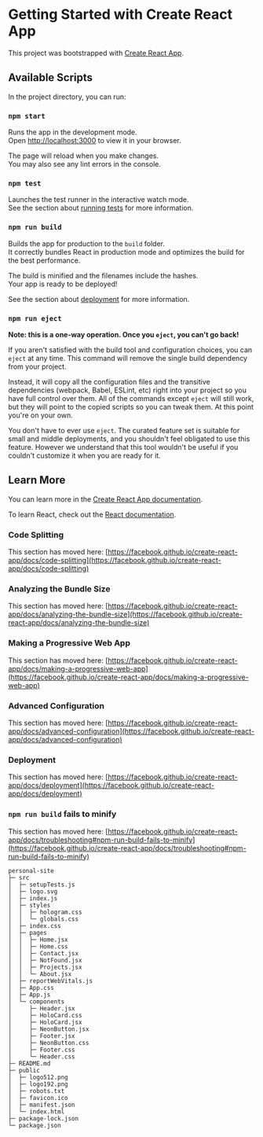 # Getting Started with Create React App

This project was bootstrapped with [Create React App](https://github.com/facebook/create-react-app).

## Available Scripts

In the project directory, you can run:

### `npm start`

Runs the app in the development mode.\
Open [http://localhost:3000](http://localhost:3000) to view it in your browser.

The page will reload when you make changes.\
You may also see any lint errors in the console.

### `npm test`

Launches the test runner in the interactive watch mode.\
See the section about [running tests](https://facebook.github.io/create-react-app/docs/running-tests) for more information.

### `npm run build`

Builds the app for production to the `build` folder.\
It correctly bundles React in production mode and optimizes the build for the best performance.

The build is minified and the filenames include the hashes.\
Your app is ready to be deployed!

See the section about [deployment](https://facebook.github.io/create-react-app/docs/deployment) for more information.

### `npm run eject`

**Note: this is a one-way operation. Once you `eject`, you can't go back!**

If you aren't satisfied with the build tool and configuration choices, you can `eject` at any time. This command will remove the single build dependency from your project.

Instead, it will copy all the configuration files and the transitive dependencies (webpack, Babel, ESLint, etc) right into your project so you have full control over them. All of the commands except `eject` will still work, but they will point to the copied scripts so you can tweak them. At this point you're on your own.

You don't have to ever use `eject`. The curated feature set is suitable for small and middle deployments, and you shouldn't feel obligated to use this feature. However we understand that this tool wouldn't be useful if you couldn't customize it when you are ready for it.

## Learn More

You can learn more in the [Create React App documentation](https://facebook.github.io/create-react-app/docs/getting-started).

To learn React, check out the [React documentation](https://reactjs.org/).

### Code Splitting

This section has moved here: [https://facebook.github.io/create-react-app/docs/code-splitting](https://facebook.github.io/create-react-app/docs/code-splitting)

### Analyzing the Bundle Size

This section has moved here: [https://facebook.github.io/create-react-app/docs/analyzing-the-bundle-size](https://facebook.github.io/create-react-app/docs/analyzing-the-bundle-size)

### Making a Progressive Web App

This section has moved here: [https://facebook.github.io/create-react-app/docs/making-a-progressive-web-app](https://facebook.github.io/create-react-app/docs/making-a-progressive-web-app)

### Advanced Configuration

This section has moved here: [https://facebook.github.io/create-react-app/docs/advanced-configuration](https://facebook.github.io/create-react-app/docs/advanced-configuration)

### Deployment

This section has moved here: [https://facebook.github.io/create-react-app/docs/deployment](https://facebook.github.io/create-react-app/docs/deployment)

### `npm run build` fails to minify

This section has moved here: [https://facebook.github.io/create-react-app/docs/troubleshooting#npm-run-build-fails-to-minify](https://facebook.github.io/create-react-app/docs/troubleshooting#npm-run-build-fails-to-minify)



```
personal-site
├─ src
│  ├─ setupTests.js
│  ├─ logo.svg
│  ├─ index.js
│  ├─ styles
│  │  ├─ hologram.css
│  │  └─ globals.css
│  ├─ index.css
│  ├─ pages
│  │  ├─ Home.jsx
│  │  ├─ Home.css
│  │  ├─ Contact.jsx
│  │  ├─ NotFound.jsx
│  │  ├─ Projects.jsx
│  │  └─ About.jsx
│  ├─ reportWebVitals.js
│  ├─ App.css
│  ├─ App.js
│  └─ components
│     ├─ Header.jsx
│     ├─ HoloCard.css
│     ├─ HoloCard.jsx
│     ├─ NeonButton.jsx
│     ├─ Footer.jsx
│     ├─ NeonButton.css
│     ├─ Footer.css
│     └─ Header.css
├─ README.md
├─ public
│  ├─ logo512.png
│  ├─ logo192.png
│  ├─ robots.txt
│  ├─ favicon.ico
│  ├─ manifest.json
│  └─ index.html
├─ package-lock.json
└─ package.json

```